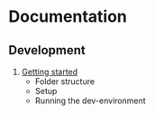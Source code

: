 # Documentation 

## Development

1. [Getting started](start.md)
    - Folder structure
    - Setup
    - Running the dev-environment